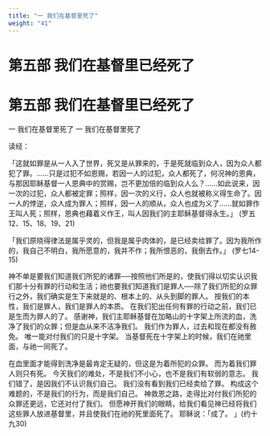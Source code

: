```yaml
---
title: "一 我们在基督里死了"
weight: "41"
---
```


# 第五部 我们在基督里已经死了
# 第五部  我们在基督里已经死了

一 我们在基督里死了
一 我们在基督里死了

读经：

「这就如罪是从一人入了世界，死又是从罪来的，于是死就临到众人，因为众人都犯了罪。……只是过犯不如恩赐，若因一人的过犯，众人都死了，何况神的恩典，与那因耶稣基督一人恩典中的赏赐，岂不更加倍的临到众人么？……如此说来，因一次的过犯，众人都被定罪；照样，因一次的义行，众人也就被称义得生命了。因一人的悖逆，众人成为罪人；照样，因一人的顺从，众人也成为义了……就如罪作王叫人死；照样，恩典也藉着义作王，叫人因我们的主耶稣基督得永生。」
(罗五12、15、18、19、21)

「我们原晓得律法是属乎灵的，但我是属乎肉体的，是已经卖给罪了。因为我所作的，我自己不明白，我所愿意的，我并不作；我所恨恶的，我倒去作。」
(罗七14-15)

神不单是要我们知道我们所犯的诸罪──按照他们所是的，使我们得以切实认识我们那十分有罪的行动和生活；祂也要我们知道我们是罪人──除了我们所犯的众罪行之外，我们确实是生下来就是的、根本上的、从头到脚的罪人。
按我们的本性，我们是罪人，我们是罪人的本质。
在我们犯出任何有罪的行动之前，我们已是生而为罪人的了。
感谢神，我们主耶稣基督在加略山的十字架上所流的血，洗净了我们的众罪；但是血从来不洁净我们。
我们作为罪人，过去和现在都没有赦免。
唯一能对付我们的只是十字架。
当基督死在十字架上的时候，我们在祂里面，与祂一同死了。

在血里面才能得到洗净是最肯定无疑的，但这是为着所犯的众罪。
而为着我们罪人则只有死。
今天我们的难处，不是我们不小心，也不是我们有软弱的意志。
我们错了，是因我们不认识我们自己。
我们没有看到我们已经卖给了罪。
构成这个难题的，不是我们的行为，而是我们自己。
神救恩之路，走得比对付我们所犯的众罪还更远，它还对付了我们。
但愿神开我们的眼睛，给我们看见神已经将我们这些罪人放进基督里，并且使我们在祂的死里面死了。
耶稣说：「成了。
」(约十九30)
